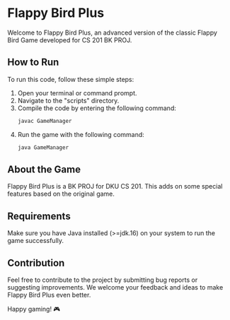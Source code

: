 # Flappy Bird Plus

Welcome to Flappy Bird Plus, an advanced version of the classic Flappy Bird Game developed for CS 201 BK PROJ.

## How to Run

To run this code, follow these simple steps:

1. Open your terminal or command prompt.
2. Navigate to the "scripts" directory.
3. Compile the code by entering the following command:
    ```bash
    javac GameManager
    ```
4. Run the game with the following command:
    ```bash
    java GameManager
    ```

## About the Game

Flappy Bird Plus is a BK PROJ for DKU CS 201. This adds on some special features based on the original game.

## Requirements

Make sure you have Java installed (>=jdk.16) on your system to run the game successfully.

## Contribution

Feel free to contribute to the project by submitting bug reports or suggesting improvements. We welcome your feedback and ideas to make Flappy Bird Plus even better.

Happy gaming! 🎮
